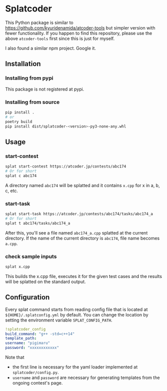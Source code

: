 # Splatcoder
This Python package is similar to https://github.com/kyuridenamida/atcoder-tools but simpler version with fewer functionality.
If you happen to find this repository, please use the above `atcoder-tools` first since this is just for myself.

I also found a similar npm project. Google it.

## Installation
### Installing from pypi
This package is not registered at pypi.

### Installing from source
```sh
pip install .
# or
poetry build
pip install dist/splatcoder-<version>-py3-none-any.whl
```

## Usage
### start-contest
```sh
splat start-contest https://atcoder.jp/contests/abc174
# Or for short
splat c abc174
```

A directory named `abc174` will be splatted and it contains `x.cpp` for x in a, b, c, etc.

### start-task
```sh
splat start-task https://atcoder.jp/contests/abc174/tasks/abc174_a
# Or for short
splat t abc174/tasks/abc174_a
```

After this, you'll see a file named `abc174_a.cpp` splatted at the current directory.
If the name of the current directory is `abc174`, file name becomes `a.cpp`.


### check sample inputs
```sh
splat x.cpp
```

This builds the x.cpp file, executes it for the given test cases and the results will be splatted on the standard output.


## Configuration
Every splat command starts from reading config file that is located at `${HOME}/.splatconfig.yml` by default.
You can change the location by setting the environment variable `SPLAT_CONFIG_PATH`.

```yml
!splatcoder_config
build_command: "g++ -std=c++14"
template_path:
username: "pigimaru"
password: "xxxxxxxxxxxx"
```

Note that
* the first line is necessary for the yaml loader implemented at `splatcoder/config.py`.
* `username` and `password` are necessary for generating templates from the ongoing contest's page.
